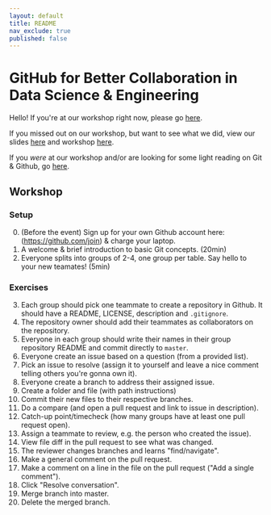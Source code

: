 ```yaml
---
layout: default
title: README
nav_exclude: true
published: false
---
```


# GitHub for Better Collaboration in Data Science & Engineering

Hello! If you're at our workshop right now, please go [here](#Workshop).

If you missed out on our workshop, but want to see what we did, view our slides [here](/slides) and workshop [here](#Workshop).

If you *were* at our workshop and/or are looking for some light reading on Git & Github, go [here](DOCS.md).

## Workshop

### Setup

0. (Before the event) Sign up for your own Github account here: (https://github.com/join) & charge your laptop.
1. A welcome & brief introduction to basic Git concepts. (20min)
2. Everyone splits into groups of 2-4, one group per table. Say hello to your new teamates! (5min)

### Exercises

3. Each group should pick one teammate to create a repository in Github. It should have a README, LICENSE, description and `.gitignore`.
4. The repository owner should add their teammates as collaborators on the repository.
5. Everyone in each group should write their names in their group repository README and commit directly to `master`.
6. Everyone create an issue based on a question (from a provided list).
7. Pick an issue to resolve (assign it to yourself and leave a nice comment telling others you're gonna own it).
8. Everyone create a branch to address their assigned issue.
9. Create a folder and file (with path instructions)
10. Commit their new files to their respective branches.
11. Do a compare (and open a pull request and link to issue in description).
12. Catch-up point/timecheck (how many groups have at least one pull request open).
13. Assign a teammate to review, e.g. the person who created the issue).
14. View file diff in the pull request to see what was changed.
15. The reviewer changes branches and learns "find/navigate".
16. Make a general comment on the pull request.
17. Make a comment on a line in the file on the pull request ("Add a single comment").
18. Click "Resolve conversation".
19. Merge branch into master.
20. Delete the merged branch.
